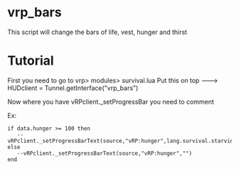 # vrp_bars

This script will change the bars of life, vest, hunger and thirst

# Tutorial

First you need to go to vrp> modules> survival.lua
Put this on top ---> HUDclient = Tunnel.getInterface("vrp_bars")

Now where you have vRPclient._setProgressBar you need to comment

Ex:

    if data.hunger >= 100 then
       --vRPclient._setProgressBarText(source,"vRP:hunger",lang.survival.starving())
    else
       --vRPclient._setProgressBarText(source,"vRP:hunger","")
    end
